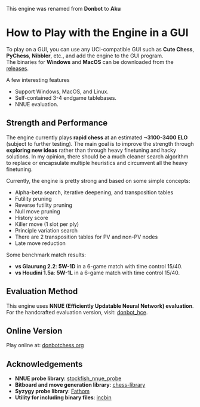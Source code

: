 This engine was renamed from **Donbot** to **Aku**

# How to Play with the Engine in a GUI

To play on a GUI, you can use any UCI-compatible GUI such as **Cute Chess**, **PyChess**, **Nibbler**, etc., and add the engine to the GUI program.  
The binaries for **Windows** and **MacOS** can be downloaded from the [releases](https://github.com/hoavu-cs/donbot-chess-engine/releases/).

A few interesting features
- Support Windows, MacOS, and Linux.
- Self-contained 3-4 endgame tablebases.
- NNUE evaluation.

## Strength and Performance

The engine currently plays **rapid chess** at an estimated **~3100-3400 ELO** (subject to further testing). The main goal is to improve the strength through **exploring new ideas** rather than through heavy finetuning and hacky solutions. In my opinion, there should be a much cleaner search algorithm to replace or encapsulate multiple heuristics and circumvent all the heavy finetuning. 

Currently, the engine is pretty strong and based on some simple concepts: 

- Alpha-beta search, iterative deepening, and transposition tables
- Futility pruning
- Reverse futility pruning
- Null move pruning
- History score 
- Killer move (1 slot per ply)
- Principle variation search
- There are 2 transposition tables for PV and non-PV nodes
- Late move reduction

Some benchmark match results:

- **vs Glaurung 2.2**: **5W-1D** in a 6-game match with time control 15/40.
- **vs Houdini 1.5a**: **5W-1L** in a 6-game match with time control 15/40.

## Evaluation Method

This engine uses **NNUE (Efficiently Updatable Neural Network) evaluation**.  
For the handcrafted evaluation version, visit: [donbot_hce](https://github.com/hoavu-cs/donbot_hce).

## Online Version

Play online at: [donbotchess.org](https://donbotchess.org/)

## Acknowledgements

- **NNUE probe library**: [stockfish_nnue_probe](https://github.com/VedantJoshi1409/stockfish_nnue_probe)
- **Bitboard and move generation library**: [chess-library](https://github.com/Disservin/chess-library)
- **Syzygy probe library**: [Fathom](https://github.com/jdart1/Fathom)
- **Utility for including binary files**: [incbin](https://github.com/graphitemaster/incbin)
